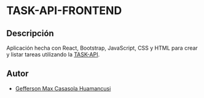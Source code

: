 # TASK-API-FRONTEND

## Descripción
Aplicación hecha con React, Bootstrap, JavaScript, CSS y HTML para crear y listar tareas utilizando la [TASK-API](https://github.com/Geffrerson7/TASK-API).

## Autor
- [Gefferson Max Casasola Huamancusi](https://www.github.com/Geffrerson7)
